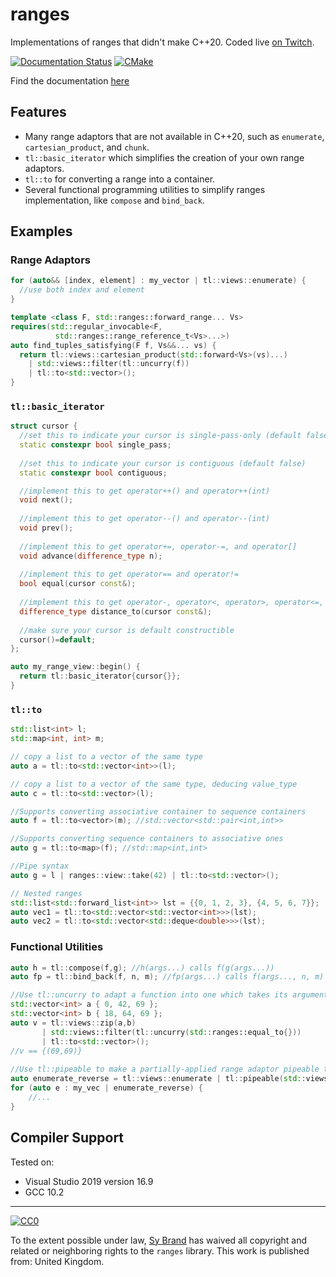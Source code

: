 # ranges

Implementations of ranges that didn't make C++20. Coded live [on Twitch](https://twitch.tv/tartanllama).

[![Documentation Status](https://readthedocs.org/projects/tl-docs/badge/?version=latest)](https://tl.tartanllama.xyz/en/latest/?badge=latest)
[![CMake](https://github.com/TartanLlama/ranges/actions/workflows/cmake.yaml/badge.svg)](https://github.com/TartanLlama/ranges/actions/workflows/cmake.yaml)

Find the documentation [here](https://tl.tartanllama.xyz/en/latest/api/ranges/index.html)

## Features

- Many range adaptors that are not available in C++20, such as `enumerate`, `cartesian_product`, and `chunk`.
- `tl::basic_iterator` which simplifies the creation of your own range adaptors.
- `tl::to` for converting a range into a container.
- Several functional programming utilities to simplify ranges implementation, like `compose` and `bind_back`.

## Examples

### Range Adaptors

```cpp
for (auto&& [index, element] : my_vector | tl::views::enumerate) {
  //use both index and element
}

template <class F, std::ranges::forward_range... Vs>
requires(std::regular_invocable<F, 
          std::ranges::range_reference_t<Vs>...>)
auto find_tuples_satisfying(F f, Vs&&... vs) {
  return tl::views::cartesian_product(std::forward<Vs>(vs)...) 
    | std::views::filter(tl::uncurry(f))
    | tl::to<std::vector>();
}
```

### `tl::basic_iterator`

```cpp
struct cursor {
  //set this to indicate your cursor is single-pass-only (default false)
  static constexpr bool single_pass; 
  
  //set this to indicate your cursor is contiguous (default false)
  static constexpr bool contiguous; 

  //implement this to get operator++() and operator++(int)
  void next(); 
  
  //implement this to get operator--() and operator--(int)
  void prev();
  
  //implement this to get operator+=, operator-=, and operator[]
  void advance(difference_type n);
  
  //implement this to get operator== and operator!=
  bool equal(cursor const&);
  
  //implement this to get operator-, operator<, operator>, operator<=, operator>=, and operator<=>
  difference_type distance_to(cursor const&);
  
  //make sure your cursor is default constructible
  cursor()=default;
};

auto my_range_view::begin() {
  return tl::basic_iterator{cursor{}};
}
```

### `tl::to`

```cpp
std::list<int> l;
std::map<int, int> m;

// copy a list to a vector of the same type
auto a = tl::to<std::vector<int>>(l);

// copy a list to a vector of the same type, deducing value_type
auto c = tl::to<std::vector>(l);

//Supports converting associative container to sequence containers
auto f = tl::to<vector>(m); //std::vector<std::pair<int,int>>

//Supports converting sequence containers to associative ones
auto g = tl::to<map>(f); //std::map<int,int>

//Pipe syntax
auto g = l | ranges::view::take(42) | tl::to<std::vector>();

// Nested ranges
std::list<std::forward_list<int>> lst = {{0, 1, 2, 3}, {4, 5, 6, 7}};
auto vec1 = tl::to<std::vector<std::vector<int>>>(lst);
auto vec2 = tl::to<std::vector<std::deque<double>>>(lst);
```

### Functional Utilities

```cpp
auto h = tl::compose(f,g); //h(args...) calls f(g(args...))
auto fp = tl::bind_back(f, n, m); //fp(args...) calls f(args..., n, m)

//Use tl::uncurry to adapt a function into one which takes its arguments from a pair/tuple
std::vector<int> a { 0, 42, 69 };
std::vector<int> b { 18, 64, 69 };
auto v = tl::views::zip(a,b) 
       | std::views::filter(tl::uncurry(std::ranges::equal_to{}))
       | tl::to<std::vector>();
//v == {(69,69)}       
       
//Use tl::pipeable to make a partially-applied range adaptor pipeable to one from the standard library
auto enumerate_reverse = tl::views::enumerate | tl::pipeable(std::views::reverse);
for (auto e : my_vec | enumerate_reverse) {
    //...
}
```

## Compiler Support

Tested on:
- Visual Studio 2019 version 16.9
- GCC 10.2

----------

[![CC0](http://i.creativecommons.org/p/zero/1.0/88x31.png)]("http://creativecommons.org/publicdomain/zero/1.0/")

To the extent possible under law, [Sy Brand](https://twitter.com/TartanLlama) has waived all copyright and related or neighboring rights to the `ranges` library. This work is published from: United Kingdom.
